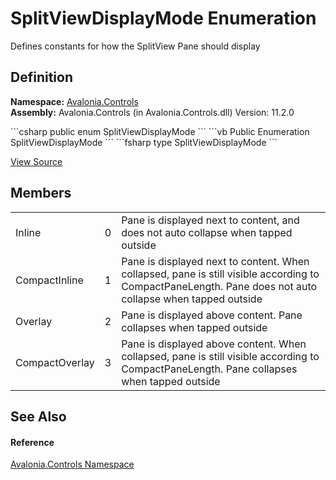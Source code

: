 # SplitViewDisplayMode Enumeration


Defines constants for how the SplitView Pane should display



## Definition
**Namespace:** <a href="N_Avalonia_Controls">Avalonia.Controls</a>  
**Assembly:** Avalonia.Controls (in Avalonia.Controls.dll) Version: 11.2.0

<Tabs groupId="api-code-preview">
<TabItem value="csharp" label="C#">
```csharp
public enum SplitViewDisplayMode
```
</TabItem>
<TabItem value="vb" label="VB">
```vb
Public Enumeration SplitViewDisplayMode
```
</TabItem>
<TabItem value="fsharp" label="F#">
```fsharp
type SplitViewDisplayMode
```
</TabItem>
</Tabs>



<a href="https://github.com/AvaloniaUI/Avalonia/tree/master/src/Avalonia.Controls/SplitView/SplitViewDisplayMode.cs" title="View the source code">View Source</a>



## Members
<table>
<tr>
<td>Inline</td>
<td>0</td>
<td>Pane is displayed next to content, and does not auto collapse when tapped outside</td>
</tr>
<tr>
<td>CompactInline</td>
<td>1</td>
<td>Pane is displayed next to content. When collapsed, pane is still visible according to CompactPaneLength. Pane does not auto collapse when tapped outside</td>
</tr>
<tr>
<td>Overlay</td>
<td>2</td>
<td>Pane is displayed above content. Pane collapses when tapped outside</td>
</tr>
<tr>
<td>CompactOverlay</td>
<td>3</td>
<td>Pane is displayed above content. When collapsed, pane is still visible according to CompactPaneLength. Pane collapses when tapped outside</td>
</tr>
</table>

## See Also


#### Reference
<a href="N_Avalonia_Controls">Avalonia.Controls Namespace</a>  

